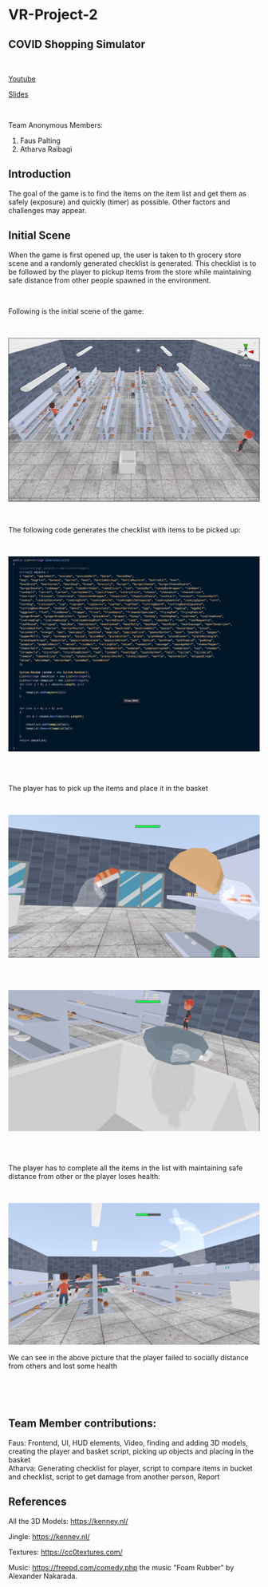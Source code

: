 # VR-Project-2

## COVID Shopping Simulator

<br />        

[Youtube]() 

[Slides](https://slides.com/atharva/deck-bf825a/fullscreen)

<br />    

Team Anonymous
Members:
1. Faus Palting
2. Atharva Raibagi

## Introduction

The goal of the game is to find the items on the item list and get them as safely (exposure) and quickly (timer) as possible. Other factors and challenges may appear.

## Initial Scene

When the game is first opened up, the user is taken to th grocery store scene and a randomly generated checklist is generated. This checklist is to be followed by the player to pickup items from the store while maintaining safe distance from other people spawned in the environment. 

<br />

Following is the initial scene of the game:

<br />

![alt text](https://github.com/atharva1107/VR-Project-2/blob/main/Assets/initial.png)

<br />

The following code generates the checklist with items to be picked up:

<br />

![alt text](https://github.com/atharva1107/VR-Project-2/blob/main/Assets/list.png)


<br />
<br />

The player has to pick up the items and place it in the basket

<br />

![alt text](https://github.com/atharva1107/VR-Project-2/blob/main/Assets/pickup.png)


<br />
<br />

![alt text](https://github.com/atharva1107/VR-Project-2/blob/main/Assets/basket.png)

<br />
<br />

The player has to complete all the items in the list with maintaining safe distance from other or the player loses health:

<br />

![alt text](https://github.com/atharva1107/VR-Project-2/blob/main/Assets/health.png)

We can see in the above picture that the player failed to socially distance from others and lost some health


<br />
<br />
<br />

## Team Member contributions:

Faus: Frontend, UI, HUD elements, Video, finding and adding 3D models, creating the player and basket script, picking up objects and placing in the basket
<br />
Atharva: Generating checklist for player, script to compare items in bucket and checklist, script to get damage from another person, Report
## References

All the 3D Models: https://kenney.nl/

Jingle: https://kenney.nl/

Textures:  https://cc0textures.com/

Music: https://freepd.com/comedy.php the music "Foam Rubber" by  Alexander Nakarada.






